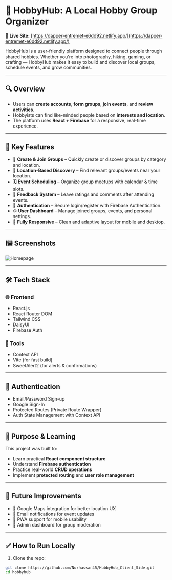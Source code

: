 # 🎯 HobbyHub: A Local Hobby Group Organizer

🔗 **Live Site:** [https://dapper-entremet-e6dd92.netlify.app/](https://dapper-entremet-e6dd92.netlify.app/)

HobbyHub is a user-friendly platform designed to connect people through shared hobbies. Whether you're into photography, hiking, gaming, or crafting — HobbyHub makes it easy to build and discover local groups, schedule events, and grow communities.

---

## 🔍 Overview

- Users can **create accounts**, **form groups**, **join events**, and **review activities**.
- Hobbyists can find like-minded people based on **interests and location**.
- The platform uses **React + Firebase** for a responsive, real-time experience.

---

## 🌟 Key Features

- 👥 **Create & Join Groups** – Quickly create or discover groups by category and location.
- 🧭 **Location-Based Discovery** – Find relevant groups/events near your location.
- 🗓️ **Event Scheduling** – Organize group meetups with calendar & time slots.
- 💬 **Feedback System** – Leave ratings and comments after attending events.
- 🔐 **Authentication** – Secure login/register with Firebase Authentication.
- ⚙️ **User Dashboard** – Manage joined groups, events, and personal settings.
- 📱 **Fully Responsive** – Clean and adaptive layout for mobile and desktop.

---

## 🖼️ Screenshots


![Homepage](https://i.ibb.co/Pv8qFYyS/image.png)


---

## 🛠️ Tech Stack

### 🌐 Frontend
- React.js
- React Router DOM
- Tailwind CSS
- DaisyUI
- Firebase Auth

### 🔧 Tools
- Context API
- Vite (for fast build)
- SweetAlert2 (for alerts & confirmations)

---

## 🔐 Authentication

- Email/Password Sign-up
- Google Sign-In
- Protected Routes (Private Route Wrapper)
- Auth State Management with Context API

---

## 🧠 Purpose & Learning

This project was built to:
- Learn practical **React component structure**
- Understand **Firebase authentication**
- Practice real-world **CRUD operations**
- Implement **protected routing** and **user role management**

---

## 📌 Future Improvements

- 📍 Google Maps integration for better location UX
- 🔔 Email notifications for event updates
- 📱 PWA support for mobile usability
- 🧾 Admin dashboard for group moderation

---

## ✅ How to Run Locally

1. Clone the repo:
```bash
git clone https://github.com/Nurhassan45/HubbyHub_Client_Side.git
cd hobbyhub

